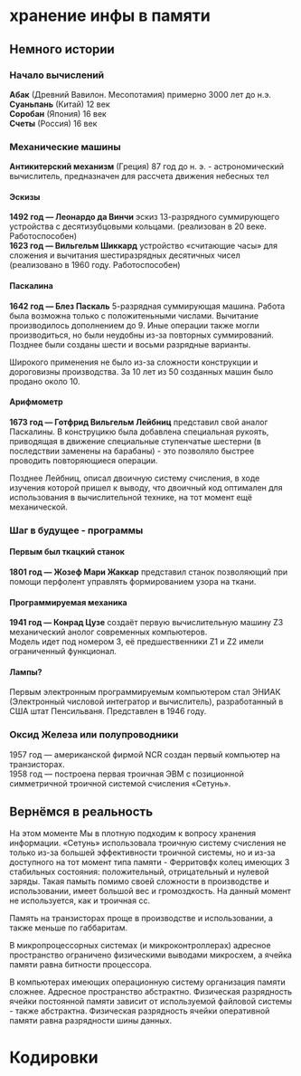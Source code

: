 # хранение инфы в памяти

## Немного истории

### Начало вычислений

**Абак** (Древний Вавилон. Месопотамия) примерно 3000 лет до н.э.  
**Суаньпань** (Китай) 12 век  
**Соробан** (Япония) 16 век  
**Счеты** (Россия) 16 век  

### Механические машины

**Антикитерский механизм** (Греция) 87 год до н. э. - астрономический вычислитель, предназначен для рассчета движения небесных тел  

#### Эскизы  

**1492 год — Леонардо да Винчи** эскиз 13-разрядного суммирующего устройства с десятизубцовыми кольцами. (реализован в 20 веке. Работоспособен)  
**1623 год — Вильгельм Шиккард** устройство «считающие часы» для сложения и вычитания шестиразрядных десятичных чисел (реализовано в 1960 году. Работоспособен)  

#### Паскалина  

**1642 год — Блез Паскаль** 5-разрядная суммирующая машина. Работа была возможна только с положитеньными числами. Вычитание производилось дополнением до 9. Иные операции также могли производиться, но были неудобны из-за повторных суммирований. Позднее были созданы шести и восьми разрядные варианты.  

Широкого применения не было из-за сложности конструкции и дороговизны производства. За 10 лет из 50 созданных машин было продано около 10.  

#### Арифмометр

**1673 год — Готфрид Вильгельм Лейбниц** представил свой аналог Паскалины. В конструцикю была добавлена специальная рукоять, приводящая в движение специальные ступенчатые шестерни (в последствии заменены на барабаны) - это позволяло быстрее проводить повторяющиеся операции.  

Позднее Лейбниц, описал двоичную систему счисления, в ходе изучения которой пришел к выводу, что двоичный код оптимален для использования в вычислительной технике, на тот момент ещё механической.  

### Шаг в будущее - программы

#### Первым был ткацкий станок

**1801 год — Жозеф Мари Жаккар** представил станок позволяющий при помощи перфолент управлять формированием узора на ткани.  

#### Программируемая механика

**1941 год — Конрад Цузе** создаёт первую вычислительную машину Z3 механический анолог современных компьютеров.  
Модель идет под номером 3, её предшественники Z1 и Z2 имели ограниченный функционал.  

#### Лампы?

Первым электронным программируемым компьютером стал ЭНИАК (Электронный числовой интегратор и вычислитель), разработанный в США штат Пенсильваня. Представлен в 1946 году.  

### Оксид Железа или полупроводники

1957 год — американской фирмой NCR создан первый компьютер на транзисторах.  
1958 год — построена первая троичная ЭВМ с позиционной симметричной троичной системой счисления «Сетунь».  

## Вернёмся в реальность

На этом моменте Мы в плотную подходим к вопросу хранения информации. «Сетунь» использовала троичную систему счисления не только из-за большей эффективности троичной системы, но и из-за доступного на тот момент типа памяти - Ферритовфх колец имеющих 3 стабильных состояния: положительный, отрицательный и нулевой заряды. Такая памыть помимо своей сложности в производстве и использовании, имеет большой вес и громоздкость. На данный момент не используется, как и троичная сс.  

Память на транзисторах проще в производстве и использовании, а также меньше по габбаритам.  

В микропроцессорных системах (и микроконтроллерах) адресное пространство ограничено физическими выводами микросхем, а ячейка памяти равна битности процессора.  

В компьютерах имеющих операционную систему организация памяти сложнее. Адресное пространство абстрактно. Физическая разрядность ячейки постоянной памяти зависит от используемой файловой системы - также абстрактна. Физическая разрядность ячейки оперативной памяти равна разрядности шины данных.

# Кодировки


